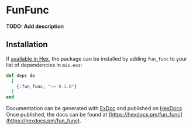# FunFunc

**TODO: Add description**

## Installation

If [available in Hex](https://hex.pm/docs/publish), the package can be installed
by adding `fun_func` to your list of dependencies in `mix.exs`:

```elixir
def deps do
  [
    {:fun_func, "~> 0.1.0"}
  ]
end
```

Documentation can be generated with [ExDoc](https://github.com/elixir-lang/ex_doc)
and published on [HexDocs](https://hexdocs.pm). Once published, the docs can
be found at [https://hexdocs.pm/fun_func](https://hexdocs.pm/fun_func).

